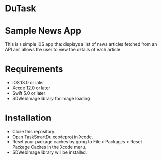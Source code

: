 # DuTask

# Sample News App

This is a simple iOS app that displays a list of news articles fetched from an API and allows the user to view the details of each article.

# Requirements

- iOS 13.0 or later
- Xcode 12.0 or later
- Swift 5.0 or later
- SDWebImage library for image loading

# Installation

- Clone this repository.
- Open TaskSmartDu.xcodeproj in Xcode.
- Reset your package caches by going to File > Packages > Reset Package Caches in the Xcode menu.
- SDWebImage library will be installed.
